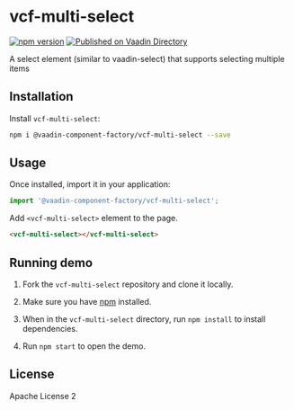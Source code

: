# vcf-multi-select
[![npm version](https://badgen.net/npm/v/@vaadin-component-factory/vcf-multi-select)](https://www.npmjs.com/package/@vaadin-component-factory/vcf-multi-select)
[![Published on Vaadin Directory](https://img.shields.io/badge/Vaadin%20Directory-published-00b4f0.svg)](https://vaadin.com/directory/component/vaadin-component-factoryvcf-multi-select)

A select element (similar to vaadin-select) that supports selecting multiple items




<!--
[![Gitter](https://badges.gitter.im/Join%20Chat.svg)](https://gitter.im/vaadin/web-components?utm_source=badge&utm_medium=badge&utm_campaign=pr-badge)
[![npm version](https://badgen.net/npm/v/@vaadin-component-factory/vcf-multi-select)](https://www.npmjs.com/package/@vaadin-component-factory/vcf-multi-select)
[![Published on Vaadin Directory](https://img.shields.io/badge/Vaadin%20Directory-published-00b4f0.svg)](https://vaadin.com/directory/component/vaadin-component-factoryvcf-multi-select)

[Live demo ↗](https://vcf-multi-select.netlify.com)
|
[API documentation ↗](https://vcf-multi-select.netlify.com/api/#/elements/Vaadin.VcfMultiSelect)
-->

## Installation

Install `vcf-multi-select`:

```sh
npm i @vaadin-component-factory/vcf-multi-select --save
```

## Usage

Once installed, import it in your application:

```js
import '@vaadin-component-factory/vcf-multi-select';
```

Add `<vcf-multi-select>` element to the page.

```html
<vcf-multi-select></vcf-multi-select>
```

## Running demo

1. Fork the `vcf-multi-select` repository and clone it locally.

1. Make sure you have [npm](https://www.npmjs.com/) installed.

1. When in the `vcf-multi-select` directory, run `npm install` to install dependencies.

1. Run `npm start` to open the demo.

<!--
## Server-side API

This is the client-side (Polymer 3) web component. If you are looking for the server-side (Java) API for the Vaadin Platform, it can be found here: [VcfMultiSelect](https://vaadin.com/directory/component/VcfMultiSelect) -->


## License

Apache License 2
